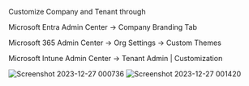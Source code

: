 Customize Company and Tenant through 

Microsoft Entra Admin Center -> Company Branding Tab

Microsoft 365 Admin Center -> Org Settings -> Custom Themes

Microsoft Intune Admin Center -> Tenant Admin | Customization




![Screenshot 2023-12-27 000736](https://github.com/hetp1/Intune/assets/108355131/3e17d478-bc99-4dca-ae09-183ce2ce9cd4)
![Screenshot 2023-12-27 001420](https://github.com/hetp1/Intune/assets/108355131/fbc3653c-4b56-42de-b6bc-153fa2078cfb)

